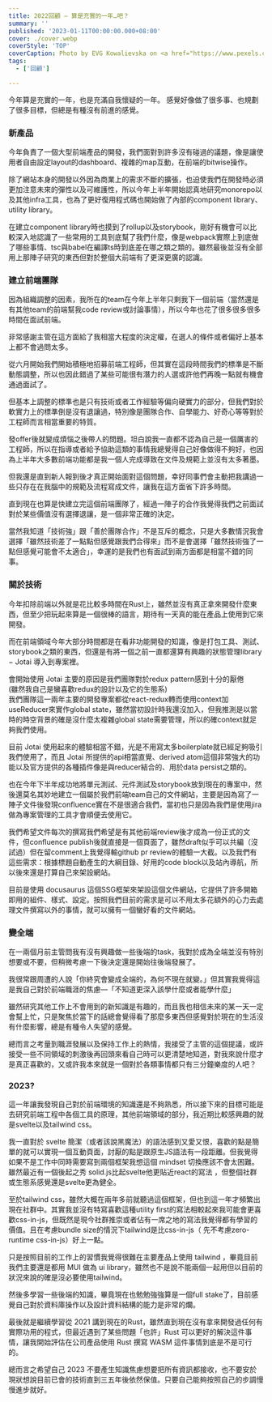 ```yaml
---
title: 2022回顧 — 算是充實的一年…吧？
summary: ''
published: '2023-01-11T00:00:00.000+08:00'
cover: ./cover.webp
coverStyle: 'TOP'
coverCaption: Photo by EVG Kowalievska on <a href="https://www.pexels.com/zh-tw/photo/1128207/">Pexels</a>
tags:
  - ['回顧']

---
```


今年算是充實的一年，也是充滿自我懷疑的一年。
感覺好像做了很多事、也規劃了很多目標，但總是有種沒有前進的感覺。

### 新產品

今年負責了一個大型前端產品的開發，我們面對到許多沒有碰過的議題，像是讓使用者自由設定layout的dashboard、複雜的map互動，在前端的bitwise操作。

除了網站本身的開發以外因為商業上的需求不斷的擴張，也迫使我們在開發時必須更加注意未來的彈性以及可維護性，所以今年上半年開始認真地研究monorepo以及其他infra工具，也為了更好復用程式碼也開始做了內部的component library、utility library。

在建立component library時也摸到了rollup以及storybook，剛好有機會可以比較深入地認識了一些常用的工具到底幫了我們什麼，像是webpack實際上到底做了哪些事情、tsc與babel在編譯ts時到底差在哪之類之類的。雖然最後並沒有全部用上那陣子研究的東西但對於整個大前端有了更深更廣的認識。

### 建立前端團隊

因為組織調整的因素，我所在的team在今年上半年只剩我下一個前端（當然還是有其他team的前端幫我code review或討論事情），所以今年也花了很多很多很多時間在面試前端。

非常感謝主管在這方面給了我相當大程度的決定權，在選人的條件或者偏好上基本上都不會過問太多。

從六月開始我們開始積極地招募前端工程師，但其實在這段時間我們的標準是不斷動態調整，所以也因此錯過了某些可能很有潛力的人選或許他們再晚一點就有機會通過面試了。

但基本上調整的標準也是只有技術或者工作經驗等偏向硬實力的部分，但我們對於軟實力上的標準倒是沒有退讓過，特別像是團隊合作、自學能力、好奇心等等對於工程師而言相當重要的特質。

發offer後就變成煩惱之後帶人的問題。坦白說我一直都不認為自己是一個厲害的工程師，所以在指導或者給予協助這類的事情我總覺得自己好像做得不夠好，也因為上半年大多數前端功能都是我一個人完成導致在文件及規範上並沒有太多著墨。

但我還是直到新人報到後才真正開始面對這個問題，幸好同事們會主動把我講過一些只存在在我腦中的規範及流程寫成文件，讓我在這方面省下許多時間。

直到現在也算是快建立完這個前端團隊了，經過一陣子的合作我覺得我們之前面試對於某些價值沒有選擇退讓，是一個非常正確的決定。

當然我知道「技術強」跟「善於團隊合作」不是互斥的概念，只是大多數情況我會選擇「雖然技術差了一點點但感覺跟我們合得來」而不是會選擇「雖然技術強了一點但感覺可能會不太適合」，幸運的是我們也有面試到兩方面都是相當不錯的同事。

### 關於技術

今年扣除前端以外就是花比較多時間在Rust上，雖然並沒有真正拿來開發什麼東西，但至少把玩起來算是一個很棒的語言，期待有一天真的能在產品上使用到它來開發。

而在前端領域今年大部分時間都是在看非功能開發的知識，像是打包工具、測試、storybook之類的東西，但還是有將一個之前一直都還算有興趣的狀態管理library − Jotai 導入到專案裡。

會開始使用 Jotai 主要的原因是我們團隊對於redux pattern感到十分的厭倦  
(雖然我自己是蠻喜歡redux的設計以及它的生態系)  
我們團隊這一兩年主要的開發專案都從react-redux轉而使用context加useReducer來實作global state，雖然當初設計時我還沒加入，但我推測是以當時的時空背景的確是沒什麼太複雜global state需要管理，所以的確context就足夠我們使用。

目前 Jotai 使用起來的體驗相當不錯，光是不用寫太多boilerplate就已經足夠吸引我們使用了，而且 Jotai 所提供的api相當直覺、derived atom這個非常強大的功能以及官方提供的各種插件像是與reducer結合的、用於data persist之類的。

也在今年下半年成功地將單元測試、元件測試及storybook放到現在的專案中，然後還莫名其妙地建立一個屬於我們前端team自己的文件網站，主要是因為寫了一陣子文件後發現confluence實在不是很適合我們，當初也只是因為我們是使用jira做為專案管理的工具才會順便去使用它。

我們希望文件每次的撰寫我們希望是有其他前端review後才成為一份正式的文件，但confluence publish後就直接是一個頁面了，雖然draft似乎可以共編（沒試過）但在留comment上我覺得輸github pr review的體驗一大截。以及我們有這些需求：根據標題自動產生的大綱目錄、好用的code block以及站內導航，所以後來還是打算自己來架設網站。

目前是使用 docusaurus 這個SSG框架來架設這個文件網站，它提供了許多開箱即用的組件、樣式、設定。按照我們目前的需求是可以不用太多花額外的心力去處理文件撰寫以外的事情，就可以擁有一個蠻好看的文件網站。

### 變全端

在一兩個月前主管問我有沒有興趣做一些後端的task，我對於成為全端並沒有特別想要或不要，但稍微考慮一下後決定還是開始往後端發展了。

我很常跟周遭的人說「你終究會變成全端的，為何不現在就變。」但其實我覺得這是我自己對於前端職涯的焦慮—「不知道更深入該學什麼或者能學什麼」

雖然研究其他工作上不會用到的新知識是有趣的，而且我也相信未來的某一天一定會幫上忙，只是聚焦於當下的話總會覺得看了那麼多東西但感覺對於現在的生活沒有什麼影響，總是有種令人失望的感覺。

總而言之考量到職涯發展以及保持工作上的熱情，我接受了主管的這個提議，或許接受一些不同領域的刺激後再回頭來看自己時可以更清楚地知道，對我來說什麼才是真正喜歡的，又或許我本來就是一個對於各類事情都只有三分鐘樂度的人吧？

### 2023?
這一年讓我發現自己對於前端環境的知識還是不夠熟悉，所以接下來的目標可能是去研究前端工程中各個工具的原理，其他前端領域的部分，我近期比較感興趣的就是svelte以及tailwind css。

我一直對於 svelte 簡潔（或者該說黑魔法）的語法感到又愛又恨，喜歡的點是簡單的就可以實現一個互動頁面，討厭的點是跟原生JS語法有一段距離。但我覺得如果不是工作中同時需要寫到兩個框架我想這個 mindset 切換應該不會太困難。雖然最近有一個後起之秀 solid.js比起svelte他更貼近react的寫法 ，但整個社群或生態系感覺還是svelte更為健全。

至於tailwind css，雖然大概在兩年多前就聽過這個框架，但也到這一年才頻繁出現在社群中。其實我並沒有特寫喜歡這種utility first的寫法相較起來我可能會更喜歡css-in-js，但既然是現今社群推崇或者佔有一席之地的寫法我覺得都有學習的價值。且在考慮bundle size的情況下tailwind是比css-in-js（ 先不考慮zero-runtime css-in-js）好上一點。

只是按照目前的工作上的習慣我覺得很難在主要產品上使用 tailwind ，畢竟目前我們主要還是都用 MUI 做為 ui library，雖然也不是說不能兩個一起用但以目前的狀況來說的確是沒必要使用tailwind。

然後多學習一些後端的知識，畢竟現在也勉勉強強算是一個full stake了，目前感覺自己對於資料庫操作以及設計資料結構的能力是非常的爛。

最後就是繼續學習從 2021 講到現在的Rust，雖然直到現在沒有拿來開發過任何有實際功用的程式，但最近遇到了某些問題「也許」Rust 可以更好的解決這件事情，讓我開始評估在公司產品使用 Rust 撰寫 WASM 這件事情到底是不是可行的。

總而言之希望自己 2023 不要產生知識焦慮想要把所有資訊都接收，也不要安於現狀想說目前已會的技術直到三五年後依然保值。只要自己能夠按照自己的步調慢慢進步就好。